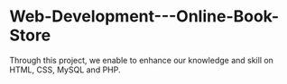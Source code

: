 # Web-Development---Online-Book-Store

Through this project, we enable to enhance our knowledge and skill on HTML, CSS, MySQL and PHP.

